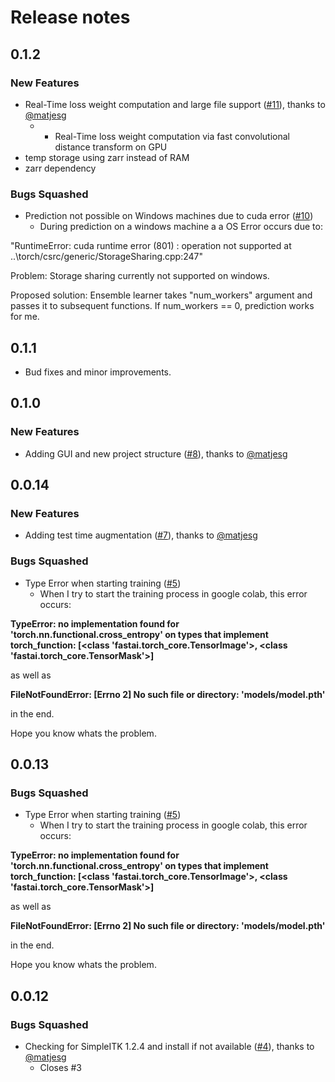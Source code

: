 # Release notes

<!-- do not remove -->

## 0.1.2

### New Features

- Real-Time loss weight computation and large file support ([#11](https://github.com/matjesg/deepflash2/pull/11)), thanks to [@matjesg](https://github.com/matjesg)
  - - Real-Time loss weight computation via fast convolutional distance transform on GPU
- temp storage using zarr instead of RAM
- zarr dependency

### Bugs Squashed

- Prediction not possible on Windows machines due to cuda error ([#10](https://github.com/matjesg/deepflash2/issues/10))
  - During prediction on a windows machine a a OS Error occurs due to: 

"RuntimeError: cuda runtime error (801) : operation not supported at ..\torch/csrc/generic/StorageSharing.cpp:247"

Problem: Storage sharing currently not supported on windows.

Proposed solution: Ensemble learner takes "num_workers" argument and passes it to subsequent functions. If num_workers == 0, prediction works for me.


## 0.1.1

- Bud fixes and minor improvements.

## 0.1.0

### New Features

- Adding GUI and new project structure ([#8](https://github.com/matjesg/deepflash2/pull/8)), thanks to [@matjesg](https://github.com/matjesg)

## 0.0.14

### New Features

- Adding test time augmentation ([#7](https://github.com/matjesg/deepflash2/pull/7)), thanks to [@matjesg](https://github.com/matjesg)

### Bugs Squashed

- Type Error when starting training ([#5](https://github.com/matjesg/deepflash2/issues/5))
  - When I try to start the training process in google colab, this error occurs:

**TypeError: no implementation found for 'torch.nn.functional.cross_entropy' on types that implement __torch_function__: [<class 'fastai.torch_core.TensorImage'>, <class 'fastai.torch_core.TensorMask'>]**

as well as 

**FileNotFoundError: [Errno 2] No such file or directory: 'models/model.pth'**

in the end.


Hope you know whats the problem.


## 0.0.13


### Bugs Squashed

- Type Error when starting training ([#5](https://github.com/matjesg/deepflash2/issues/5))
  - When I try to start the training process in google colab, this error occurs:

**TypeError: no implementation found for 'torch.nn.functional.cross_entropy' on types that implement __torch_function__: [<class 'fastai.torch_core.TensorImage'>, <class 'fastai.torch_core.TensorMask'>]**

as well as 

**FileNotFoundError: [Errno 2] No such file or directory: 'models/model.pth'**

in the end.


Hope you know whats the problem.


## 0.0.12


### Bugs Squashed

- Checking for SimpleITK 1.2.4 and install if not available ([#4](https://github.com/matjesg/deepflash2/pull/4)), thanks to [@matjesg](https://github.com/matjesg)
  - Closes #3

